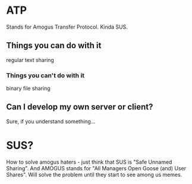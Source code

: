 # ATP
Stands for Amogus Transfer Protocol. Kinda SUS.

## Things you can do with it
regular text sharing

### Things you can't do with it
binary file sharing

## Can I develop my own server or client?
Sure, if you understand something...

# SUS?
How to solve amogus haters - just think that SUS is "Safe Unnamed Sharing". And AMOGUS stands for "All Managers Open Goose (and) User Shares". Will solve the problem until they start to see among us memes.